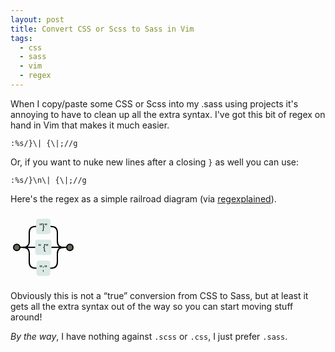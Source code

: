 ```yaml
---
layout: post
title: Convert CSS or Scss to Sass in Vim
tags:
  - css
  - sass
  - vim
  - regex
---
```


When I copy/paste some CSS or Scss into my .sass using projects it's annoying
to have to clean up all the extra syntax. I've got this bit of regex on hand in
Vim that makes it much easier.

```
:%s/}\| {\|;//g
```

Or, if you want to nuke new lines after a closing `}` as well you can use:

```
:%s/}\n\| {\|;//g
```

Here's the regex as a simple railroad diagram (via [regexplained](www.regexplained.co.uk)).

<svg height="110.265625" version="1.1" width="105" xmlns="http://www.w3.org/2000/svg" style="overflow: hidden; position: relative;"><path fill="none" stroke="#000000" d="M85,55.1328125Q75,55.1328125,75,65.1328125V78.5546875Q75,88.5546875,65,88.5546875H63" stroke-width="2" style="-webkit-tap-highlight-color: rgba(0, 0, 0, 0);"></path><path fill="none" stroke="#000000" d="M20,55.1328125Q30,55.1328125,30,65.1328125V78.5546875Q30,88.5546875,40,88.5546875H42" stroke-width="2" style="-webkit-tap-highlight-color: rgba(0, 0, 0, 0);"></path><path fill="none" stroke="#000000" d="M85,55.1328125C75,55.1328125,75,55.1328125,65,55.1328125" stroke-width="2" style="-webkit-tap-highlight-color: rgba(0, 0, 0, 0);"></path><path fill="none" stroke="#000000" d="M20,55.1328125C30,55.1328125,30,55.1328125,40,55.1328125" stroke-width="2" style="-webkit-tap-highlight-color: rgba(0, 0, 0, 0);"></path><path fill="none" stroke="#000000" d="M85,55.1328125Q75,55.1328125,75,45.1328125V31.7109375Q75,21.7109375,65,21.7109375H63.5" stroke-width="2" style="-webkit-tap-highlight-color: rgba(0, 0, 0, 0);"></path><path fill="none" stroke="#000000" d="M20,55.1328125Q30,55.1328125,30,45.1328125V31.7109375Q30,21.7109375,40,21.7109375H41.5" stroke-width="2" style="-webkit-tap-highlight-color: rgba(0, 0, 0, 0);"></path><desc style="-webkit-tap-highlight-color: rgba(0, 0, 0, 0);">Created with Raphaël 2.1.0</desc><defs style="-webkit-tap-highlight-color: rgba(0, 0, 0, 0);"></defs><rect x="41.5" y="10" width="22" height="23.421875" r="0" rx="3" ry="3" fill="#dae9e5" stroke="#dae9e5" style="-webkit-tap-highlight-color: rgba(0, 0, 0, 0);"></rect><text x="52.5" y="21.7109375" text-anchor="middle" font="10px &quot;Arial&quot;" stroke="none" fill="#000000" style="-webkit-tap-highlight-color: rgba(0, 0, 0, 0); text-anchor: middle; font-style: normal; font-variant: normal; font-weight: normal; font-size: 12px; line-height: normal; font-family: Arial;" font-size="12px"><tspan style="-webkit-tap-highlight-color: rgba(0, 0, 0, 0);" dy="4.15625">"}"</tspan></text><rect x="40" y="43.421875" width="25" height="23.421875" r="0" rx="3" ry="3" fill="#dae9e5" stroke="#dae9e5" style="-webkit-tap-highlight-color: rgba(0, 0, 0, 0);"></rect><text x="52.5" y="55.1328125" text-anchor="middle" font="10px &quot;Arial&quot;" stroke="none" fill="#000000" style="-webkit-tap-highlight-color: rgba(0, 0, 0, 0); text-anchor: middle; font-style: normal; font-variant: normal; font-weight: normal; font-size: 12px; line-height: normal; font-family: Arial;" font-size="12px"><tspan style="-webkit-tap-highlight-color: rgba(0, 0, 0, 0);" dy="4.15625">" {"</tspan></text><rect x="42" y="76.84375" width="21" height="23.421875" r="0" rx="3" ry="3" fill="#dae9e5" stroke="#dae9e5" style="-webkit-tap-highlight-color: rgba(0, 0, 0, 0);"></rect><text x="52.5" y="88.5546875" text-anchor="middle" font="10px &quot;Arial&quot;" stroke="none" fill="#000000" style="-webkit-tap-highlight-color: rgba(0, 0, 0, 0); text-anchor: middle; font-style: normal; font-variant: normal; font-weight: normal; font-size: 12px; line-height: normal; font-family: Arial;" font-size="12px"><tspan style="-webkit-tap-highlight-color: rgba(0, 0, 0, 0);" dy="4.15625">";"</tspan></text><path fill="none" stroke="#000000" d="M10,55.1328125H20" stroke-width="2" style="-webkit-tap-highlight-color: rgba(0, 0, 0, 0);"></path><circle cx="10" cy="55.1328125" r="5" fill="#6b6659" stroke="#000" stroke-width="2" style="-webkit-tap-highlight-color: rgba(0, 0, 0, 0);"></circle><path fill="none" stroke="#000000" d="M95,55.1328125H85" stroke-width="2" style="-webkit-tap-highlight-color: rgba(0, 0, 0, 0);"></path><circle cx="95" cy="55.1328125" r="5" fill="#6b6659" stroke="#000" stroke-width="2" style="-webkit-tap-highlight-color: rgba(0, 0, 0, 0);"></circle></svg>

Obviously this is not a “true” conversion from CSS to Sass, but at least it
gets all the extra syntax out of the way so you can start moving stuff around!

*By the way*, I have nothing against `.scss` or `.css`, I just prefer `.sass`.

